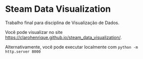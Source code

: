# Steam Data Visualization
Trabalho final para disciplina de Visualização de Dados.

Você pode visualizar no site https://clarohenrique.github.io/steam_data_visualization/.

Alternativamente, você pode executar localmente com `python -m http.server 8000`
